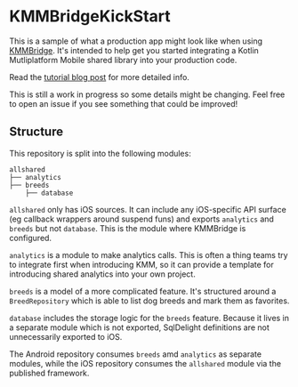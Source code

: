 # KMMBridgeKickStart

This is a sample of what a production app might look like when using [KMMBridge](https://github.com/touchlab/KMMBridge/). It's intended to help get you started integrating a Kotlin Mutliplatform Mobile shared library into your production code.

Read the [tutorial blog post](https://touchlab.co/quick-start-with-kmmbridge-1-hour-tutorial/) for more detailed info.

This is still a work in progress so some details might be changing. Feel free to open an issue if you see something that could be improved!

## Structure

This repository is split into the following modules:

    allshared
    ├── analytics
    ├── breeds
        ├── database

`allshared` only has iOS sources. It can include any iOS-specific API surface (eg callback wrappers around suspend funs) and exports `analytics` and `breeds` but not `database`. This is the module where KMMBridge is configured.

`analytics` is a module to make analytics calls. This is often a thing teams try to integrate first when introducing KMM, so it can provide a template for introducing shared analytics into your own project.

`breeds` is a model of a more complicated feature. It's structured around a `BreedRepository` which is able to list dog breeds and mark them as favorites.

`database` includes the storage logic for the `breeds` feature. Because it lives in a separate module which is not exported, SqlDelight definitions are not unnecessarily exported to iOS.

The Android repository consumes `breeds` amd `analytics` as separate modules, while the iOS repository consumes the `allshared` module via the published framework.